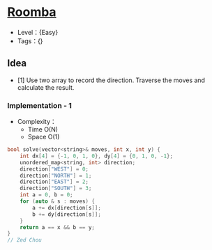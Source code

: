 # [Roomba](https://binarysearch.com/problems/Roomba)

- Level：{Easy}
- Tags：{}

## Idea

- [1] Use two array to record the direction. Traverse the moves and calculate the result.

### Implementation - 1

- Complexity：
  - Time O(N)
  - Space O(1)

``` c++
bool solve(vector<string>& moves, int x, int y) {
    int dx[4] = {-1, 0, 1, 0}, dy[4] = {0, 1, 0, -1};
    unordered_map<string, int> direction;
    direction["WEST"] = 0;
    direction["NORTH"] = 1;
    direction["EAST"] = 2;
    direction["SOUTH"] = 3;
    int a = 0, b = 0;
    for (auto & s : moves) {
        a += dx[direction[s]];
        b += dy[direction[s]];
    }
    return a == x && b == y;
}
// Zed Chou
```

